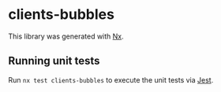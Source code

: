# clients-bubbles

This library was generated with [Nx](https://nx.dev).

## Running unit tests

Run `nx test clients-bubbles` to execute the unit tests via [Jest](https://jestjs.io).
